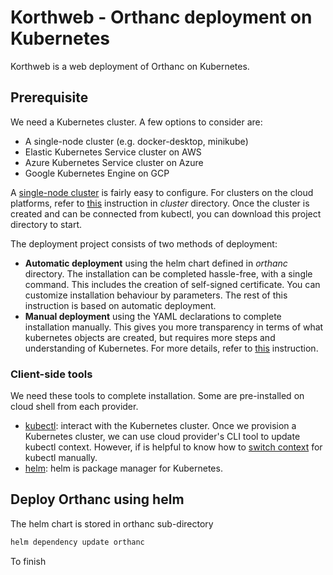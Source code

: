 # Korthweb - Orthanc deployment on Kubernetes
Korthweb is a web deployment of Orthanc on Kubernetes. 

## Prerequisite
We need a Kubernetes cluster. A few options to consider are:
* A single-node cluster (e.g. docker-desktop, minikube)
* Elastic Kubernetes Service cluster on AWS
* Azure Kubernetes Service cluster on Azure
* Google Kubernetes Engine on GCP

A [single-node cluster](https://docs.docker.com/desktop/kubernetes/#:~:text=To%20enable%20Kubernetes%20support%20and,them%20manually%20is%20not%20supported.) is fairly easy to configure. For clusters on the cloud platforms, refer to [this](https://github.com/digihunch/korthweb/blob/main/cluster/README.md) instruction in *cluster* directory. Once the cluster is created and can be connected from kubectl, you can download this project directory to start. 

The deployment project consists of two methods of deployment:
* **Automatic deployment** using the helm chart defined in *orthanc* directory. The installation can be completed hassle-free, with a single command. This includes the creation of self-signed certificate. You can customize installation behaviour by parameters. The rest of this instruction is based on automatic deployment.
* **Manual deployment** using the YAML declarations to complete installation manually. This gives you more transparency in terms of what kubernetes objects are created, but requires more steps and understanding of Kubernetes. For more details, refer to [this](https://github.com/digihunch/korthweb/tree/main/manual) instruction.

### Client-side tools
We need these tools to complete installation. Some are pre-installed on cloud shell from each provider.
* [kubectl](https://kubernetes.io/docs/tasks/tools/#kubectl): interact with the Kubernetes cluster. Once we provision a Kubernetes cluster, we can use cloud provider's CLI tool to update kubectl context. However, if is helpful to know how to [switch context](https://kubernetes.io/docs/tasks/access-application-cluster/configure-access-multiple-clusters/) for kubectl manually.
* [helm](https://helm.sh/docs/intro/install/): helm is package manager for Kubernetes.

## Deploy Orthanc using helm
The helm chart is stored in orthanc sub-directory

```sh
helm dependency update orthanc
```


To finish

